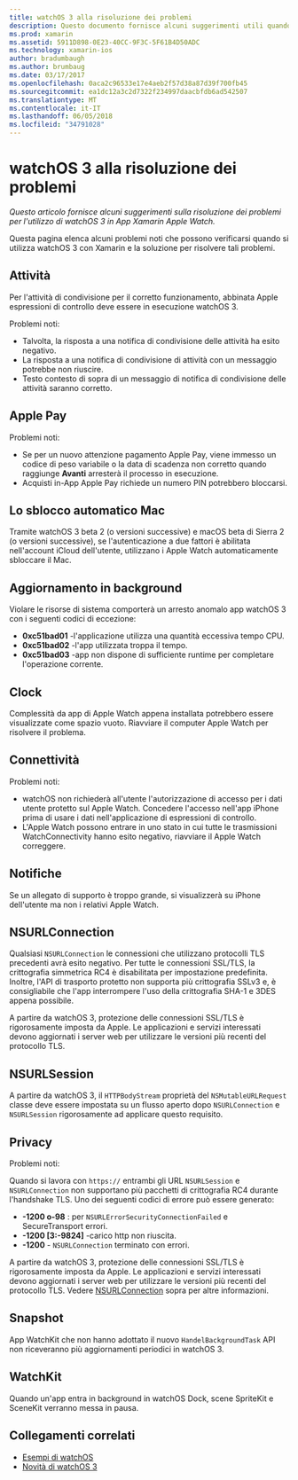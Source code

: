 ```yaml
---
title: watchOS 3 alla risoluzione dei problemi
description: Questo documento fornisce alcuni suggerimenti utili quando si lavora con watchOS 3 in Xamarin. Suggerimenti riguardano le attività, Apple Pay, aggiornamento in background, NSURLConnection, privacy e molto altro.
ms.prod: xamarin
ms.assetid: 5911D898-0E23-40CC-9F3C-5F61B4D50ADC
ms.technology: xamarin-ios
author: bradumbaugh
ms.author: brumbaug
ms.date: 03/17/2017
ms.openlocfilehash: 0aca2c96533e17e4aeb2f57d38a87d39f700fb45
ms.sourcegitcommit: ea1dc12a3c2d7322f234997daacbfdb6ad542507
ms.translationtype: MT
ms.contentlocale: it-IT
ms.lasthandoff: 06/05/2018
ms.locfileid: "34791028"
---
```

# <a name="watchos-3-troubleshooting"></a>watchOS 3 alla risoluzione dei problemi

_Questo articolo fornisce alcuni suggerimenti sulla risoluzione dei problemi per l'utilizzo di watchOS 3 in App Xamarin Apple Watch._

Questa pagina elenca alcuni problemi noti che possono verificarsi quando si utilizza watchOS 3 con Xamarin e la soluzione per risolvere tali problemi.

## <a name="activities"></a>Attività

Per l'attività di condivisione per il corretto funzionamento, abbinata Apple espressioni di controllo deve essere in esecuzione watchOS 3.

Problemi noti:

- Talvolta, la risposta a una notifica di condivisione delle attività ha esito negativo.
- La risposta a una notifica di condivisione di attività con un messaggio potrebbe non riuscire.
- Testo contesto di sopra di un messaggio di notifica di condivisione delle attività saranno corretto.

## <a name="apple-pay"></a>Apple Pay

Problemi noti:

- Se per un nuovo attenzione pagamento Apple Pay, viene immesso un codice di peso variabile o la data di scadenza non corretto quando raggiunge **Avanti** arresterà il processo in esecuzione.
- Acquisti in-App Apple Pay richiede un numero PIN potrebbero bloccarsi.

## <a name="auto-mac-unlock"></a>Lo sblocco automatico Mac

Tramite watchOS 3 beta 2 (o versioni successive) e macOS beta di Sierra 2 (o versioni successive), se l'autenticazione a due fattori è abilitata nell'account iCloud dell'utente, utilizzano i Apple Watch automaticamente sbloccare il Mac.

## <a name="background-refresh"></a>Aggiornamento in background

Violare le risorse di sistema comporterà un arresto anomalo app watchOS 3 con i seguenti codici di eccezione:

- **0xc51bad01** -l'applicazione utilizza una quantità eccessiva tempo CPU.
- **0xc51bad02** -l'app utilizzata troppa il tempo.
- **0xc51bad03** -app non dispone di sufficiente runtime per completare l'operazione corrente.

## <a name="clock"></a>Clock

Complessità da app di Apple Watch appena installata potrebbero essere visualizzate come spazio vuoto. Riavviare il computer Apple Watch per risolvere il problema.

## <a name="connectivity"></a>Connettività

Problemi noti:

- watchOS non richiederà all'utente l'autorizzazione di accesso per i dati utente protetto sul Apple Watch. Concedere l'accesso nell'app iPhone prima di usare i dati nell'applicazione di espressioni di controllo.
- L'Apple Watch possono entrare in uno stato in cui tutte le trasmissioni WatchConnectivity hanno esito negativo, riavviare il Apple Watch correggere.

## <a name="notifications"></a>Notifiche

Se un allegato di supporto è troppo grande, si visualizzerà su iPhone dell'utente ma non i relativi Apple Watch.

## <a name="nsurlconnection"></a>NSURLConnection

Qualsiasi `NSURLConnection` le connessioni che utilizzano protocolli TLS precedenti avrà esito negativo. Per tutte le connessioni SSL/TLS, la crittografia simmetrica RC4 è disabilitata per impostazione predefinita. Inoltre, l'API di trasporto protetto non supporta più crittografia SSLv3 e, è consigliabile che l'app interrompere l'uso della crittografia SHA-1 e 3DES appena possibile.

A partire da watchOS 3, protezione delle connessioni SSL/TLS è rigorosamente imposta da Apple. Le applicazioni e servizi interessati devono aggiornati i server web per utilizzare le versioni più recenti del protocollo TLS.

## <a name="nsurlsession"></a>NSURLSession

A partire da watchOS 3, il `HTTPBodyStream` proprietà del `NSMutableURLRequest` classe deve essere impostata su un flusso aperto dopo `NSURLConnection` e `NSURLSession` rigorosamente ad applicare questo requisito.

## <a name="privacy"></a>Privacy

Problemi noti:

Quando si lavora con `https://` entrambi gli URL `NSURLSession` e `NSURLConnection` non supportano più pacchetti di crittografia RC4 durante l'handshake TLS. Uno dei seguenti codici di errore può essere generato:

- **-1200 o-98** : per `NSURLErrorSecurityConnectionFailed` e SecureTransport errori.
- **-1200 [3:-9824]** -carico http non riuscita.
- **-1200**  -  `NSURLConnection` terminato con errori.

A partire da watchOS 3, protezione delle connessioni SSL/TLS è rigorosamente imposta da Apple. Le applicazioni e servizi interessati devono aggiornati i server web per utilizzare le versioni più recenti del protocollo TLS. Vedere [NSURLConnection](#NSURLConnection) sopra per altre informazioni.

## <a name="snapshots"></a>Snapshot

App WatchKit che non hanno adottato il nuovo `HandelBackgroundTask` API non riceveranno più aggiornamenti periodici in watchOS 3. 

## <a name="watchkit"></a>WatchKit

Quando un'app entra in background in watchOS Dock, scene SpriteKit e SceneKit verranno messa in pausa.

## <a name="related-links"></a>Collegamenti correlati

- [Esempi di watchOS](https://developer.xamarin.com/samples/watchos/all/)
- [Novità di watchOS 3](https://developer.apple.com/library/prerelease/content/releasenotes/General/WhatsNewInwatchOS/Articles/watchOS3.html#//apple_ref/doc/uid/TP40017085-SW1)
